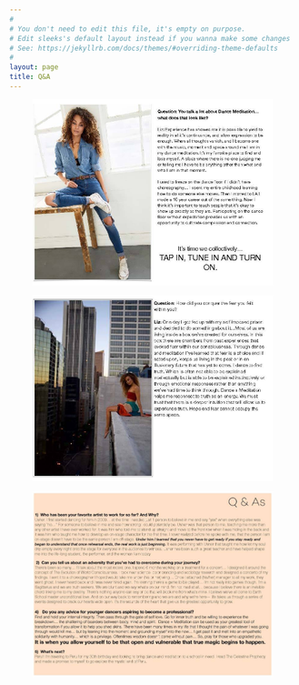 ```yaml
---
#
# You don't need to edit this file, it's empty on purpose.
# Edit sleeks's default layout instead if you wanna make some changes
# See: https://jekyllrb.com/docs/themes/#overriding-theme-defaults
#
layout: page
title: Q&A
---
```

<figure class="full_media_container">
    <div class="full_image_wrapper">
      <img src="/assets/img/posts/abunDANCE_Page_4_md.jpg" alt="missing image">
    </div>
</figure>
<figure class="full_media_container">
    <div class="full_image_wrapper">
      <img src="/assets/img/posts/abunDANCE_Page_5_md.jpg" alt="missing image">
    </div>
</figure>
<figure class="full_media_container">
    <div class="full_image_wrapper">
      <img src="/assets/img/posts/abunDANCE_Page_7_md.jpg" alt="missing image">
    </div>
</figure>
